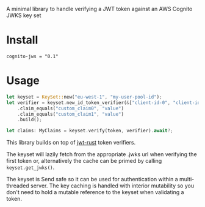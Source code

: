 A minimal library to handle verifying a JWT token against an AWS Cognito JWKS key set

# Install

```
cognito-jws = "0.1"
```

# Usage

```rust
let keyset = KeySet::new("eu-west-1", "my-user-pool-id");
let verifier = keyset.new_id_token_verifier(&["client-id-0", "client-id-1"])
    .claim_equals("custom_claim0", "value")
    .claim_equals("custom_claim1", "value")
    .build();

let claims: MyClaims = keyset.verify(token, verifier).await?;
```

This library builds on top of [jwt-rust](https://github.com/rib/jwt-rust)
token verifiers.

The keyset will lazily fetch from the appropriate .jwks url when verifying
the first token or, alternatively the cache can be primed by calling
`keyset.get_jwks()`.

The keyset is Send safe so it can be used for authentication within a
multi-threaded server. The key caching is handled with interior mutability
so you don't need to hold a mutable reference to the keyset when
validating a token.
